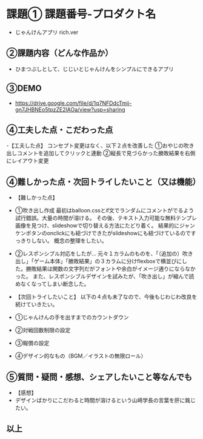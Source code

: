 # 課題① 課題番号-プロダクト名
- じゃんけんアプリ rich.ver

## ②課題内容（どんな作品か）
- ひまつぶしとして、じじいとじゃんけんをシンプルにできるアプリ

## ③DEMO
- https://drive.google.com/file/d/1q7NFDdcTmij-gn7JHBNEo5tpzZE2lAOa/view?usp=sharing

## ④工夫した点・こだわった点
-【工夫した点】
コンセプト変更はなく、以下２点を改善した
①おやじの吹き出しコメントを追加してクリックと連動
②縦長で見づらかった勝敗結果を右側にレイアウト変更


## ④難しかった点・次回トライしたいこと（又は機能）
- 【難しかった点】
- ①吹き出し作成
最初はballoon.cssとif文でランダムにコメントがでるよう試行錯誤。大量の時間が溶ける。
その後、テキスト入力可能な無料テンプレ画像を見つけ、slideshowで切り替える方法にたどり着く。
結果的にジャンケンボタンのonclickにも紐づけできたがslideshowにも紐づけているのですっきりしない。
概念の整理をしたい。
- ②レスポンシブル対応をしたが…
元々１カラムのものを、「（追加の）吹き出し」「ゲーム本体」「勝敗結果」の３カラムに分けflexboxで横並びにした。勝敗結果は関数の文字列だがフォントや余白がイメージ通りにならなかった。
また、レスポンシブルデザインを試みたが、「吹き出し」が縮んで読めなくなってしまい断念した。

- 【次回トライしたいこと】
以下の４点も未了なので、今後もじわじわ改良を続けていきたい。
- ①じゃんけんの手を出すまでのカウントダウン
- ②対戦回数制限の設定
- ③報償の設定
- ④デザイン的なもの（BGM／イラストの無限ロール）

## ⑤質問・疑問・感想、シェアしたいこと等なんでも
- 【感想】
- デザインばかりにこだわると時間が溶けるという山崎学長の言葉を肝に銘じたい。
## 以上
